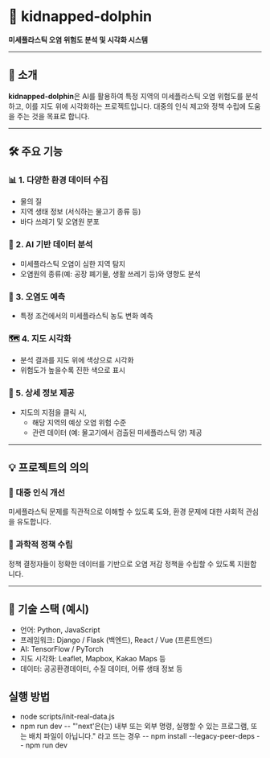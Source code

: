 # 🐬 kidnapped-dolphin

**미세플라스틱 오염 위험도 분석 및 시각화 시스템**

---

## 📌 소개

**kidnapped-dolphin**은 AI를 활용하여 특정 지역의 미세플라스틱 오염 위험도를 분석하고, 이를 지도 위에 시각화하는 프로젝트입니다. 대중의 인식 제고와 정책 수립에 도움을 주는 것을 목표로 합니다.

---

## 🛠️ 주요 기능

### 📊 1. 다양한 환경 데이터 수집

- 물의 질
- 지역 생태 정보 (서식하는 물고기 종류 등)
- 바다 쓰레기 및 오염원 분포

### 🤖 2. AI 기반 데이터 분석

- 미세플라스틱 오염이 심한 지역 탐지
- 오염원의 종류(예: 공장 폐기물, 생활 쓰레기 등)와 영향도 분석

### 🔮 3. 오염도 예측

- 특정 조건에서의 미세플라스틱 농도 변화 예측

### 🗺️ 4. 지도 시각화

- 분석 결과를 지도 위에 색상으로 시각화
- 위험도가 높을수록 진한 색으로 표시

### 📍 5. 상세 정보 제공

- 지도의 지점을 클릭 시,
  - 해당 지역의 예상 오염 위험 수준
  - 관련 데이터 (예: 물고기에서 검출된 미세플라스틱 양) 제공

---

## 💡 프로젝트의 의의

### 📣 대중 인식 개선

미세플라스틱 문제를 직관적으로 이해할 수 있도록 도와, 환경 문제에 대한 사회적 관심을 유도합니다.

### 🧪 과학적 정책 수립

정책 결정자들이 정확한 데이터를 기반으로 오염 저감 정책을 수립할 수 있도록 지원합니다.

---

## 🚧 기술 스택 (예시)

- 언어: Python, JavaScript
- 프레임워크: Django / Flask (백엔드), React / Vue (프론트엔드)
- AI: TensorFlow / PyTorch
- 지도 시각화: Leaflet, Mapbox, Kakao Maps 등
- 데이터: 공공환경데이터, 수질 데이터, 어류 생태 정보 등

## 실행 방법

- node scripts/init-real-data.js
- npm run dev
  -- "'next'은(는) 내부 또는 외부 명령, 실행할 수 있는 프로그램, 또는 배치 파일이 아닙니다." 라고 뜨는 경우
  -- npm install --legacy-peer-deps
  -- npm run dev

